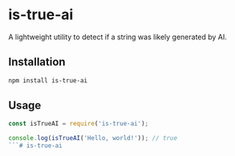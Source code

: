 # is-true-ai

A lightweight utility to detect if a string was likely generated by AI.

## Installation

```bash
npm install is-true-ai
```

## Usage

```javascript
const isTrueAI = require('is-true-ai');

console.log(isTrueAI('Hello, world!')); // true
```# is-true-ai
